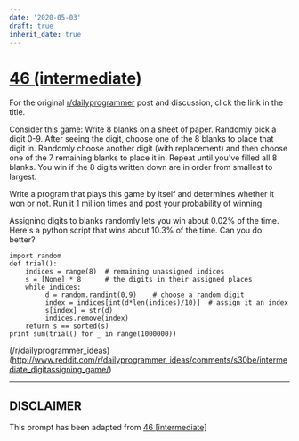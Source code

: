 ```yaml
---
date: '2020-05-03'
draft: true
inherit_date: true
---
```


# [46 (intermediate)](https://www.reddit.com/r/dailyprogrammer/comments/szz68/4302012_challenge_46_intermediate/)

For the original [r/dailyprogrammer](https://www.reddit.com/r/dailyprogrammer/) post and discussion, click the link in the title.

Consider this game: Write 8 blanks on a sheet of paper. Randomly pick a digit 0-9. After seeing the digit, choose one of the 8 blanks to place that digit in. Randomly choose another digit (with replacement) and then choose one of the 7 remaining blanks to place it in. Repeat until you've filled all 8 blanks. You win if the 8 digits written down are in order from smallest to largest.

Write a program that plays this game by itself and determines whether it won or not. Run it 1 million times and post your probability of winning.

Assigning digits to blanks randomly lets you win about 0.02% of the time. Here's a python script that wins about 10.3% of the time. Can you do better?


```
import random  
def trial():
    indices = range(8)  # remaining unassigned indices
    s = [None] * 8      # the digits in their assigned places
    while indices:
         d = random.randint(0,9)    # choose a random digit
         index = indices[int(d*len(indices)/10)]  # assign it an index
         s[index] = str(d)
         indices.remove(index)
    return s == sorted(s)
print sum(trial() for _ in range(1000000))
```
(/r/dailyprogrammer_ideas)
(http://www.reddit.com/r/dailyprogrammer_ideas/comments/s30be/intermediate_digitassigning_game/)

----
## **DISCLAIMER**
This prompt has been adapted from [46 [intermediate]](https://www.reddit.com/r/dailyprogrammer/comments/szz68/4302012_challenge_46_intermediate/
)
